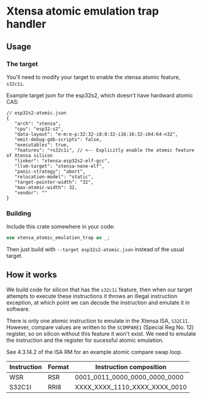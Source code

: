 # Xtensa atomic emulation trap handler

## Usage

### The target

You'll need to modify your target to enable the xtensa atomic feature, `s32c1i`.

Example target json for the esp32s2, which doesn't have hardward atomic CAS:

```jsonc
// esp32s2-atomic.json
{
   "arch": "xtensa",
   "cpu": "esp32-s2",
   "data-layout": "e-m:e-p:32:32-i8:8:32-i16:16:32-i64:64-n32",
   "emit-debug-gdb-scripts": false,
   "executables": true,
   "features": "+s32c1i", // <-- Explicitly enable the atomic feature of Xtensa silicon
   "linker": "xtensa-esp32s2-elf-gcc",
   "llvm-target": "xtensa-none-elf",
   "panic-strategy": "abort",
   "relocation-model": "static",
   "target-pointer-width": "32",
   "max-atomic-width": 32,
   "vendor": ""
}
```

### Building

Include this crate somewhere in your code:

```rust
use xtensa_atomic_emulation_trap as _;
```

Then just build with `--target esp32s2-atomic.json` instead of the usual target.

## How it works

We build code for silicon that has the `s32c1i` feature, then when our target attempts to execute these instructions it throws an illegal instruction exception, at which point we can decode the instruction and emulate it in software.

There is only one atomic instruction to emulate in the Xtensa ISA, `S32C1I`.
However, compare values are written to the `SCOMPARE1` (Special Reg No. 12) register, so on silicon without this feature it won't exist. We need to emulate the instruction and the register for sucessful atomic emulation.

See 4.3.14.2 of the ISA RM for an example atomic compare swap loop.

| Instruction  | Format |    Instruction composition    |
| ------------ | ------ | ----------------------------- |
| WSR          | RSR    | 0001_0011_0000_0000_0000_0000 |
| S32C1I       | RRI8   | XXXX_XXXX_1110_XXXX_XXXX_0010 |
